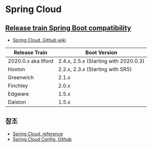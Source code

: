 # Spring Cloud

## [Release train Spring Boot compatibility](https://spring.io/projects/spring-cloud)
- [Spring Cloud, Github wiki](https://github.com/spring-cloud/spring-cloud-release/wiki)

| Release Train	| Boot Version |
| --------------| -------------|
|2020.0.x aka Ilford | 2.4.x, 2.5.x (Starting with 2020.0.3) |
|Hoxton |2.2.x, 2.3.x (Starting with SR5) |
|Greenwich |2.1.x |
|Finchley|2.0.x|
|Edgware|1.5.x|
|Dalston|1.5.x|


## 참조
- [Spring Cloud, reference](https://docs.spring.io/spring-cloud/docs/current/reference/html/)
- [Spring Cloud Config, Github](https://github.com/spring-cloud/spring-cloud-config)